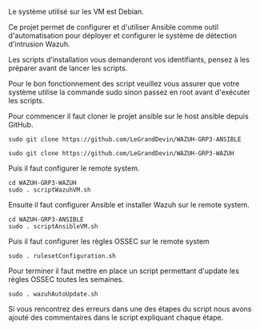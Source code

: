 Le système utilisé sur les VM est Debian.

Ce projet permet de configurer et d'utiliser Ansible comme outil d'automatisation pour déployer et configurer le système de détection d'intrusion Wazuh.

Les scripts d'installation vous demanderont vos identifiants, pensez à les préparer avant de lancer les scripts.

Pour le bon fonctionnement des script veuillez vous assurer que votre système utilise la commande sudo sinon passez en root avant d'exécuter les scripts.

Pour commencer il faut cloner le projet ansible sur le host ansible depuis GitHub.
```
sudo git clone https://github.com/LeGrandDevin/WAZUH-GRP3-ANSIBLE
```

```
sudo git clone https://github.com/LeGrandDevin/WAZUH-GRP3-WAZUH
```

Puis il faut configurer le remote system.

```
cd WAZUH-GRP3-WAZUH
sudo . scriptWazuhVM.sh
```

Ensuite il faut configurer Ansible et installer Wazuh sur le remote system.

```
cd WAZUH-GRP3-ANSIBLE
sudo . scriptAnsibleVM.sh
```

Puis il faut configurer les règles OSSEC sur le remote system

```
sudo . rulesetConfiguration.sh
```

Pour terminer il faut mettre en place un script permettant d'update les règles OSSEC toutes les semaines.

```
sudo . wazuhAutoUpdate.sh
```

Si vous rencontrez des erreurs dans une des étapes du script nous avons ajouté des commentaires dans le script expliquant chaque étape.
